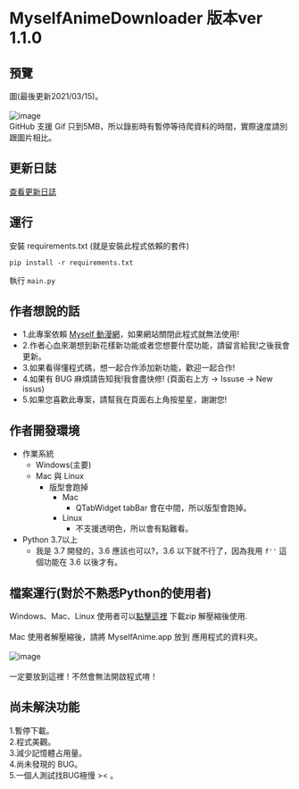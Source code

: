 # MyselfAnimeDownloader 版本ver 1.1.0
## 預覽
圖(最後更新2021/03/15)。<br><br>
![image](https://i.imgur.com/rXhfd67.gif)<br>
GitHub 支援 Gif 只到5MB，所以錄影時有暫停等待爬資料的時間，實際速度請別跟圖片相比。

## 更新日誌
[查看更新日誌](https://github.com/hgalytoby/MyselfAnimeDownloader/blob/master/UpdateLog.md)	

## 運行
安裝 requirements.txt (就是安裝此程式依賴的套件)<br>

`pip install -r requirements.txt`<br>

執行 `main.py` <br>

## 作者想說的話
- 1.此專案依賴 [Myself 動漫網](https://myself-bbs.com/portal.php)，如果網站關閉此程式就無法使用!
- 2.作者心血來潮想到新花樣新功能或者您想要什麼功能，請留言給我!之後我會更新。
- 3.如果看得懂程式碼，想一起合作添加新功能，歡迎一起合作!
- 4.如果有 BUG 麻煩請告知我!我會盡快修! (頁面右上方 -> Issuse  -> New issus)
- 5.如果您喜歡此專案，請幫我在頁面右上角按星星，謝謝您!

## 作者開發環境
- 作業系統
	- Windows(主要)
	- Mac 與 Linux
		- 版型會跑掉
			- Mac
				- QTabWidget tabBar 會在中間，所以版型會跑掉。
			- Linux
				-  不支援透明色，所以會有點難看。
- Python 3.7以上
	- 我是 3.7 開發的，3.6 應該也可以?，3.6 以下就不行了，因為我用 `f''` 這個功能在 3.6 以後才有。

## 檔案運行(對於不熟悉Python的使用者)
Windows、Mac、Linux 使用者可以[點擊這裡](https://github.com/hgalytoby/MyselfAnimeDownloader/releases) 下載zip 解壓縮後使用.<br><br>
Mac 使用者解壓縮後，請將 MyselfAnime.app 放到 應用程式的資料夾。<br>
<br>
![image](https://i.imgur.com/0hPR31d.png)
<br><br>
一定要放到這裡！不然會無法開啟程式唷！
<br>


## 尚未解決功能
1.暫停下載。<br>
2.程式美觀。<br>
3.減少記憶體占用量。<br>
4.尚未發現的 BUG。<br>
5.一個人測試找BUG極慢 >< 。<br>
